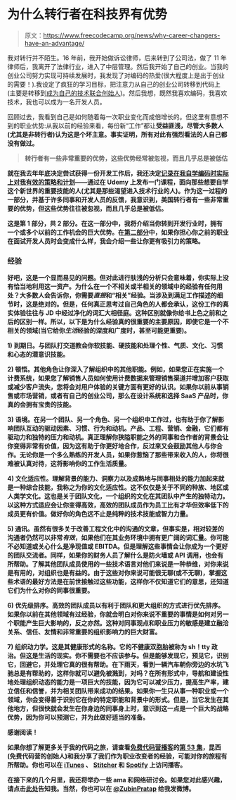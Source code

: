 # 为什么转行者在科技界有优势

> 原文：<https://www.freecodecamp.org/news/why-career-changers-have-an-advantage/>

我对转行并不陌生。16 年前，我开始做诉讼律师，后来转到了公司法，做了 11 年律师后，我离开了法律行业，进入了中层管理。然后我开始了自己的创业。当我的创业公司努力实现可持续发展时，我发现了对编码的热爱(很大程度上是出于创业的需要！).我设定了疯狂的学习目标，把注意力从自己的创业公司转移到代码上(主要是转移到[成为自己的技术联合创始人](https://www.freecodecamp.org/news/non-technical-and-looking-for-a-technical-co-founder-2c212c01d6da/))。然后我想，既然我喜欢编码，我喜欢技术，我也可以成为一名开发人员。

回顾过去，我看到自己是如何随着每一次职业变化而成倍增长的。但这里有意想不到的职业优势:从我以前的经验来看，每份新“工作”都让**受益匪浅，尽管大多数人(尤其是非转行者)认为这是个坏主意。事实证明，所有对此有强烈看法的人自己都没有做过。**

> **转行者有一些非常重要的优势，这些优势经常被忽视，而且几乎总是被低估**

**就在我去年年底决定尝试获得一份开发工作后，我还决定[记录在我自学编码时实际上对我有效的策略和计划](https://www.udemy.com/how-not-to-quit-coding/)——通过在 Udemy 上发布一门课程，面向那些想要自学这个新世界的重要技能的人(尤其是那些渴望进入技术行业的人)。作为这一过程的一部分，并基于许多同事和开发人员的反馈，我意识到，美国转行者有一些非常重要的优势，但这些优势往往被忽视，而且几乎总是被低估。**

**这是第 1 部分，共 2 部分。在这一部分中，我将介绍当你转到开发行业时，拥有一个或多个以前的工作机会的巨大优势。在[第二部分](https://www.freecodecamp.org/news/career-changers-advantage-part2/)中，如果你担心你之前的职业在面试开发人员时会变成什么样，我会介绍一些让你更有吸引力的策略。**

### **经验**

**好吧，这是一个显而易见的问题。但对此进行肤浅的分析只会意味着，你实际上没有恰当地利用这一资产。为什么在一个不相关或半相关的领域中的经验有任何用处？大多数人会告诉你，你需要*直接*和“相关”经验。当涉及到满足工作描述的细节时，这是绝对的。但是，任何真正思考过自己角色的人都会承认，这份工作的真实体验往往与 JD 中经过净化的词汇大相径庭。这种区别就像你给书上色之前和之后的区别一样。所以，以下是为什么经验真的很重要的主要原因，即使它是一个不相关的领域(当它给你*生活*经验的深度和广度时，甚至可能更重要)。**

**1) **到期日**。与团队打交道教会你软技能、硬技能和处理个性、气质、文化、习惯和心态的潜意识技能。**

**2) **顿悟**。其他角色让你深入了解组织中的其他职能。例如，如果您正在实施一个计费系统，如果您了解销售人员如何使用计费数据来管理销售渠道并增加客户获取或减少客户流失，您将会对用户体验的关键方面有更好的认识。如果你以前从事销售或市场营销，或者有自己的创业公司，那么在设计系统和选择 SaaS 产品时，你真的会拥有宝贵的技能。**

**3) **语境**。在另一个团队、另一个角色、另一个组织中工作过，也有助于你了解影响团队互动的驱动因素、习惯、行为和动机。产品、工程、营销、金融，它们都有驱动力和独特的压力和动机。真正理解你狭隘职能之外的同事和合作者的背景会让你变得非常有价值，因为这有助于你更好地合作，反过来又会鼓励其他人与你合作。无论你是一个多么熟练的开发人员，如果你惹恼了那些带来收入的人，你将很难被认真对待，这将影响你的工作生活质量。**

**4) **文化适应性**。理解背景的能力、洞察力以及成熟地与同事相处的能力加起来就是一种综合技能，我称之为你的文化适应性。这不仅仅是关于不同的种族、地区或人类学文化。这也是关于团队文化，一个组织的文化在其团队中产生的独特动力。以这种方式适应会让你变得高效，高效的团队成员作为员工比有才华但效率低下的成员更有价值。做好你的角色远不止是纯粹的技术技能或智力力量。**

**5) **通讯**。虽然有很多关于改善工程文化中的沟通的文章，但事实是，相对较差的沟通者仍然可以非常*有效*，如果他们在其业务环境中拥有更广阔的词汇量。你可能不必知道或关心什么是净现值或 EBITDA。但是理解这些事情会让你成为一个更好的团队交流者。同样，如果你的财务人员了解什么是防火墙或 API 调用，也会有所帮助。了解其他团队成员使用的一些技术语言对他们来说是一种恭维，对你来说是有用的，对组织也是有益的。由于这些对你来说可能很无聊(或不无聊)，掌握这些术语的最好方法是在前世接触过这些功能，这样你不仅知道它们的意思，还知道它们为什么对你的同事很重要。**

**6) **优先级排序**。高效的团队成员以有利于团队和更大组织的方式进行优先排序。如果你以前在其他领域有过经验，你就会明白对你来说不重要的事情是如何对另一个职能产生巨大影响的，反之亦然。这种对同事观点和职业压力的敏感是建立融洽关系、信任、友情和非常重要的组织影响力的巨大财富。**

**7) **组织动力学**。这是其健康形式的名称。它的不健康双胞胎被称为 sh！tty 政治。但这是生活的现实。你不需要也不应该参与。但是能够发现它，预见它，识别它，回避它，并处理它真的很有帮助。在下雨天，看到一辆汽车朝你旁边的水坑飞驰总是有帮助的，这样你就可以避免被溅到，对吗？在所有形式中，导航和建设性地处理组织动态的能力是一项巨大的技能，因为它可以减少压力，提高生产率，建立信任和信誉，并为相关团队带来成功的结果。如果你一生只从事一种职业或一个领域，你会变得善于识别它在你的特定职能和背景中的形式。但是，当它发生在其他地方，但很快就会发生在你身边的同事身上时，意识到这一点是一个巨大的战略优势，因为你可以预测它，并为此做好适当的准备。**

**感谢阅读！**

**如果你想了解更多关于我的代码之旅，请查看[免费代码营播客](http://podcast.freecodecamp.org/)的[第 53 集](http://podcast.freecodecamp.org/53-zubin-pratap-from-lawyer-to-developer)，昆西(免费代码营的创始人)和我分享了我们作为职业改变者的经验，可能对你的旅程有所帮助。你也可以在 [iTunes](https://itunes.apple.com/au/podcast/ep-53-zubin-pratap-from-lawyer-to-developer/id1313660749?i=1000431046274&mt=2) 、 [Stitcher](https://www.stitcher.com/podcast/freecodecamp-podcast/e/59201373?autoplay=true) 和 [Spotify](https://open.spotify.com/episode/4lG0RGpzriG5vXRMgza05C) 上访问播客。**

**在接下来的几个月里，我还将举办一些 ama 和网络研讨会。如果您对此感兴趣，请点击[此处](http://www.matchfitmastery.com/)告知我。当然，你也可以在 [@ZubinPratap](https://twitter.com/zubinpratap) 给我发微博。**